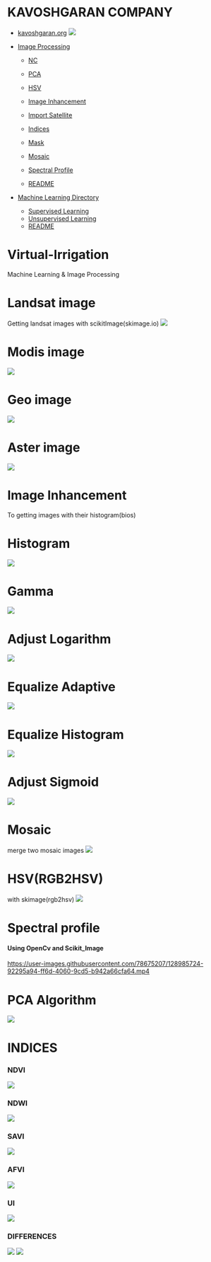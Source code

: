 # KAVOSHGARAN COMPANY
- [kavoshgaran.org](http://kavoshgaran.org/)
![](Image_processing/NC/images/full_Robinson.png)

- [Image Processing](https://github.com/MohammadMahdiOmid/Virtual-Irrigation/tree/master/Image_processing)
  - [NC](https://github.com/MohammadMahdiOmid/Virtual-Irrigation/tree/master/Image_processing/NC)
  
  - [PCA](https://github.com/MohammadMahdiOmid/Virtual-Irrigation/tree/master/Image_processing/PCA_algorithm)
  
  - [HSV](https://github.com/MohammadMahdiOmid/Virtual-Irrigation/tree/master/Image_processing/hsv)

  - [Image Inhancement](https://github.com/MohammadMahdiOmid/Virtual-Irrigation/tree/master/Image_processing/image_inhancement)

  - [Import Satellite](https://github.com/MohammadMahdiOmid/Virtual-Irrigation/tree/master/Image_processing/import_image_satellite)
  - [Indices](https://github.com/MohammadMahdiOmid/Virtual-Irrigation/tree/master/Image_processing/indices)
  - [Mask](https://github.com/MohammadMahdiOmid/Virtual-Irrigation/tree/master/Image_processing/mask)
  - [Mosaic](https://github.com/MohammadMahdiOmid/Virtual-Irrigation/tree/master/Image_processing/mosaic_file)
  - [Spectral Profile](https://github.com/MohammadMahdiOmid/Virtual-Irrigation/tree/master/Image_processing/spectral_profile)
  - [README](https://github.com/MohammadMahdiOmid/Virtual-Irrigation/blob/master/Image_processing/ReadMe.md)
 








- [Machine Learning Directory](https://github.com/MohammadMahdiOmid/Virtual-Irrigation/tree/master/Machine_learning)
  - [Supervised Learning](https://github.com/MohammadMahdiOmid/Virtual-Irrigation/tree/master/Machine_learning/supervised%20learning)
  - [Unsupervised Learning](https://github.com/MohammadMahdiOmid/Virtual-Irrigation/tree/master/Machine_learning/unsupervised%20learning)
  - [README](https://github.com/MohammadMahdiOmid/Virtual-Irrigation/blob/master/Machine_learning/ReadMe.md)

# Virtual-Irrigation
Machine Learning &amp; Image Processing

# Landsat image
Getting landsat images with scikitImage(skimage.io)
![](Image_processing//import_image_satellite/images/landsat.png)

# Modis image 
![](Image_processing//import_image_satellite/images/Modis.png)

# Geo image
![](Image_processing//import_image_satellite/images/GEO.png)

# Aster image
![](Image_processing//import_image_satellite/images/aster2.png)

# Image Inhancement
To getting images with their histogram(bios)

# Histogram
![](Image_processing//image_inhancement/images/Histogram.png)

# Gamma
![](Image_processing//image_inhancement/images/gamma.png)

# Adjust Logarithm
![](Image_processing//image_inhancement/images/lod_adj.png)

# Equalize Adaptive
![](Image_processing//image_inhancement/images/eq_adaptive.png)

# Equalize Histogram
![](Image_processing//image_inhancement/images/eql_hist.png)

# Adjust Sigmoid
![](Image_processing//image_inhancement/images/adj_sigmoid.png)

# Mosaic
merge two mosaic images
![](Image_processing//mosaic_file/images/resualt.png)

# HSV(RGB2HSV)
with skimage(rgb2hsv)
![](Image_processing//hsv/images/hsv_images.png)

# Spectral profile
#### Using OpenCv and Scikit_Image
https://user-images.githubusercontent.com/78675207/128985724-92295a94-ff6d-4060-9cd5-b942a66cfa64.mp4

# PCA Algorithm
![](Image_processing//PCA_algorithm/images/pca.png)

# INDICES
### NDVI 
![](Image_processing//indices/images/NDVI.png)
### NDWI
![](Image_processing//indices/images/NDWI.png)
### SAVI 
![](Image_processing//indices/images/SAVI.png)
### AFVI 
![](Image_processing//indices/images/AFVI.png)
### UI 
![](Image_processing//indices/images/UI.png)
### DIFFERENCES
![](Image_processing//indices/images/All.png)
![](Image_processing//indices/images/All2.png)
